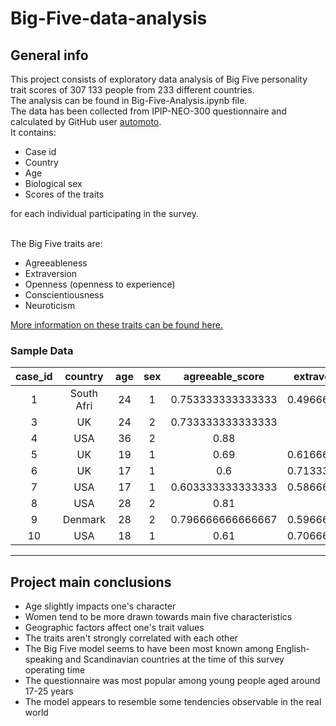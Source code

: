 # Big-Five-data-analysis
## General info
This project consists of exploratory data analysis of Big Five personality trait scores of 307 133 people from 233 different countries.
<br>The analysis can be found in Big-Five-Analysis.ipynb file.
<br>The data has been collected from IPIP-NEO-300 questionnaire and calculated by GitHub user [automoto](https://github.com/automoto).
<br>It contains:
- Case id
- Country
- Age
- Biological sex
- Scores of the traits

for each individual participating in the survey.

<br>The Big Five traits are:
- Agreeableness
- Extraversion
- Openness (openness to experience)
- Conscientiousness
- Neuroticism

[More information on these traits can be found here.](https://en.wikipedia.org/wiki/Big_Five_personality_traits#Descriptions_of_the_particular_personality_traits)

### Sample Data

**case\_id**|**country**|**age**|**sex**|**agreeable\_score**|**extraversion\_score**|**openness\_score**|**conscientiousness\_score**|**neuroticism\_score**
:-----:|:-----:|:-----:|:-----:|:-----:|:-----:|:-----:|:-----:|:-----:
1|South Afri|24|1|0.753333333333333|0.496666666666667|0.803333333333333|0.886666666666667|0.426666666666667
3|UK|24|2|0.733333333333333|0.68|0.786666666666667|0.746666666666667|0.59
4|USA|36|2|0.88|0.77|0.86|0.896666666666667|0.296666666666667
5|UK|19|1|0.69|0.616666666666667|0.716666666666667|0.636666666666667|0.563333333333333
6|UK|17|1|0.6|0.713333333333333|0.646666666666667|0.633333333333333|0.513333333333333
7|USA|17|1|0.603333333333333|0.586666666666667|0.653333333333333|0.596666666666667|0.623333333333333
8|USA|28|2|0.81|0.68|0.87|0.76|0.51
9|Denmark|28|2|0.796666666666667|0.596666666666667|0.87|0.646666666666667|0.456666666666667
10|USA|18|1|0.61|0.706666666666667|0.886666666666667|0.59|0.656666666666667

***
## Project main conclusions
- Age slightly impacts one's character
- Women tend to be more drawn towards main five characteristics
- Geographic factors affect one's trait values
- The traits aren't strongly correlated with each other
- The Big Five model seems to have been most known among English-speaking and Scandinavian countries at the time of this survey operating time
- The questionnaire was most popular among young people aged around 17-25 years
- The model appears to resemble some tendencies observable in the real world 
